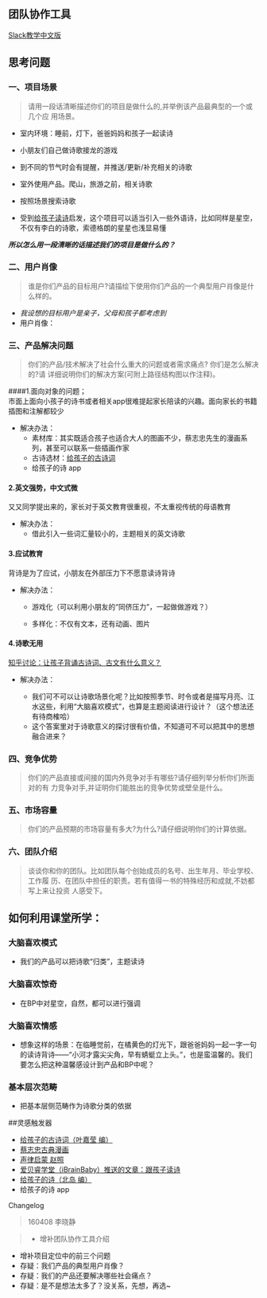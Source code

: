 ## 团队协作工具
[Slack教学中文版](http://www.playpcesor.com/2015/06/slack.html)

## 思考问题
### 一、项目场景
> 请用一段话清晰描述你们的项目是做什么的,并举例该产品最典型的一个或几个应 用场景。 
 

- 室内环境：睡前，灯下，爸爸妈妈和孩子一起读诗

- 小朋友们自己做诗歌接龙的游戏
- 到不同的节气时会有提醒，并推送/更新/补充相关的诗歌
- 室外使用产品。爬山，旅游之前，相关诗歌
- 按照场景搜索诗歌
- 受到[给孩子读诗](https://book.douban.com/subject/26682576/)启发，这个项目可以适当引入一些外语诗，比如同样是星空，不仅有李白的诗歌，索德格朗的星星也浅显易懂

***所以怎么用一段清晰的话描述我们的项目是做什么的？***

### 二、用户肖像
> 谁是你们产品的目标用户?请描绘下使用你们产品的一个典型用户肖像是什么样的。  

- *我设想的目标用户是亲子，父母和孩子都考虑到*  
- 用户肖像：

### 三、产品解决问题
> 你们的产品/技术解决了社会什么重大的问题或者需求痛点? 你们是怎么解决的?请 详细说明你们的解决方案(可附上路径结构图以作注释)。

####1.面向对象的问题；  
市面上面向小孩子的诗书或者相关app很难提起家长陪读的兴趣。面向家长的书籍插图和注解都较少

- 解决办法：
	- 素材库：其实既适合孩子也适合大人的图画不少，蔡志忠先生的漫画系列，甚至可以联系一些插画作家
	- 古诗选材：[给孩子的古诗词](https://book.douban.com/subject/26606420/) 
	- 给孩子的诗 app

#### 2.英文强势，中文式微
又又同学提出来的，家长对于英文教育很重视，不太重视传统的母语教育

- 解决办法：
 	- 借此引入一些词汇量较小的，主题相关的英文诗歌
 	
#### 3.应试教育
背诗是为了应试，小朋友在外部压力下不愿意读诗背诗

- 解决办法：

	- 游戏化（可以利用小朋友的“同侪压力”，一起做做游戏？）
	
	- 多样化：不仅有文本，还有动画、图片 
	
#### 4.诗歌无用  
[知乎讨论：让孩子背诵古诗词、古文有什么意义？](https://www.zhihu.com/question/25309580)

- 解决办法：
 
	- 我们可不可以让诗歌场景化呢？比如按照季节、时令或者是描写月亮、江水这些，利用“大脑喜欢模式”，也算是主题阅读进行设计？（这个想法还有待商榷哈）
	- 这个答案里对于诗歌意义的探讨很有价值，不知道可不可以把其中的思想融合进来？
	




### 四、竞争优势
> 你们的产品直接或间接的国内外竞争对手有哪些?请仔细列举分析你们所面对的有 力竞争对手,并证明你们能胜出的竞争优势或壁垒是什么。

### 五、市场容量
> 你们的产品预期的市场容量有多大?为什么?请仔细说明你们的计算依据。

### 六、团队介绍

> 谈谈你和你的团队。比如团队每个创始成员的名号、出生年月、毕业学校、工作履 历、在团队中担任的职责。若有值得一书的特殊经历和成就,不妨都写上来让投资
人感受下。

## 如何利用课堂所学：
### 大脑喜欢模式
- 我们的产品可以把诗歌“归类”，主题读诗

### 大脑喜欢惊奇
- 在BP中对星空，自然，都可以进行强调

### 大脑喜欢情感
- 想象这样的场景：在临睡觉前，在橘黄色的灯光下，跟爸爸妈妈一起一字一句的读诗背诗——“小河才露尖尖角，早有蜻蜓立上头。”，也是蛮温馨的。我们要怎么把这种温馨感设计到产品和BP中呢？

### 基本层次范畴
- 把基本层侧范畴作为诗歌分类的依据

##灵感触发器
- [给孩子的古诗词（叶嘉莹 编）](https://book.douban.com/subject/26606420/)
- [蔡志忠古典漫画](https://book.douban.com/subject/1092614/)
- [声律启蒙 赵照](http://v.qq.com/page/h/0/8/h00167iww98.html)  
- [爱贝睿学堂（iBrainBaby）推送的文章：跟孩子读诗](https://mp.weixin.qq.com/s?__biz=MzAwNzUyODQxOQ==&mid=213939790&idx=1&sn=0501b06e01b776afb6a1765db660f8bd&scene=20&key=710a5d99946419d944e39dbcd6d68a4f7faaf0b1e4de20b91b233bb4b5f36a6df0f8c0154be5c1a8f3b573173531481b&ascene=0&uin=MTk5OTM2NDQw&devicetype=iMac15%2C1+OSX+OSX+10.11.4+build(15E65)&version=11020201&pass_ticket=H7ixgLY%2FiFk4%2FumeVMwrcsjUfyl0ISAZlLoU5%2B8SE%2FA%3D)
- [给孩子的诗（北岛 编）](https://book.douban.com/subject/25913612/)
- 给孩子的诗 app


Changelog
> 160408 李晓静  

> - 增补团队协作工具介绍
- 增补项目定位中的前三个问题
- 存疑：我们产品的典型用户肖像？
- 存疑：我们的产品还要解决哪些社会痛点？
- 存疑：是不是想法太多了？没关系，先想，再选~


